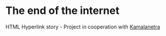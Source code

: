 # The end of the internet
HTML Hyperlink story - Project in cooperation with [Kamalanetra](https://www.kamalanetrahung.com/)
